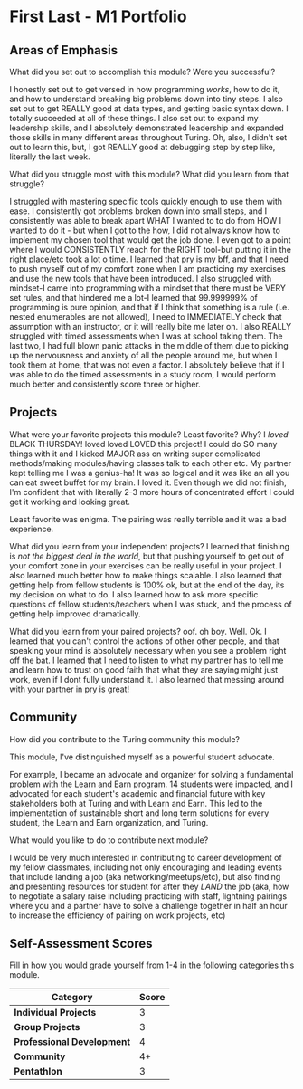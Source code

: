 # First Last - M1 Portfolio

## Areas of Emphasis

What did you set out to accomplish this module? Were you successful?

I honestly set out to get versed in how programming *works*, how to do it, and how to understand breaking big problems down into tiny steps.  I also set out to get REALLY good at data types, and getting basic syntax down. I totally succeeded at all of these things. I also set out to expand my leadership skills, and I absolutely demonstrated leadership and expanded those skills in many different areas throughout Turing. Oh, also, I didn't set out to learn this, but, I got REALLY good at debugging step by step like, literally the last week.

What did you struggle most with this module? What did you learn from that struggle?

I struggled with mastering specific tools quickly enough to use them with ease. I consistently got problems broken down into small steps, and I consistently was able to break apart WHAT I wanted to to do from HOW I wanted to do it - but when I got to the how, I did not always know how to implement my chosen tool that would get the job done. I even got to a point where I would CONSISTENTLY reach for the RIGHT tool-but putting it in the right place/etc took a lot o time. I learned that pry is my bff, and that I need to push myself out of my comfort zone when I am practicing my exercises and use the new tools that have been introduced. I also struggled with mindset-I came into programming with a mindset that there must be VERY set rules, and that hindered me a lot-I learned that 99.999999% of programming is pure opinion, and that if I think that something is a rule (i.e. nested enumerables are not allowed), I need to IMMEDIATELY check that assumption with an instructor, or it will really bite me later on. I also REALLY struggled with timed assessments when I was at school taking them. The last two, I had full blown panic attacks in the middle of them due to picking up the nervousness and anxiety of all the people around me, but when I took them at home, that was not even a factor. I absolutely believe that if I was able to do the timed assessments in a study room, I would perform much better and consistently score three or higher.

## Projects

What were your favorite projects this module? Least favorite? Why?
I *loved* BLACK THURSDAY! loved loved LOVED this project! I could do SO many things with it and I kicked MAJOR ass on writing super complicated methods/making modules/having classes talk to each other etc. My partner kept telling me I was a genius-ha! It was so logical and it was like an all you can eat sweet buffet for my brain. I loved it. Even though we did not finish, I'm confident that with literally 2-3 more hours of concentrated effort I could get it working and looking great.

Least favorite was enigma. The pairing was really terrible and it was a bad experience. 

What did you learn from your independent projects?
I learned that finishing is *not the biggest deal in the world*, but that pushing yourself to get out of your comfort zone in your exercises can be really useful in your project. I also learned much better how to make things scalable. I also learned that getting help from fellow students is 100% ok, but at the end of the day, its my decision on what to do.  I also learned how to ask more specific questions of fellow students/teachers when I was stuck, and the process of getting help improved dramatically.

What did you learn from your paired projects?
oof. oh boy.
Well. Ok. I learned that you can't control the actions of other other people, and that speaking your mind is absolutely necessary when you see a problem right off the bat. I learned that I need to listen to what my partner has to tell me and learn how to trust on good faith that what they are saying might just work, even if I dont fully understand it. I also learned that messing around with your partner in pry is great!

## Community

How did you contribute to the Turing community this module?

This module, I've distinguished myself as a powerful student advocate.

For example, I became an advocate and organizer for solving a fundamental problem with the Learn and Earn program. 14 students were impacted, and I advocated for each student's academic and financial future with key stakeholders both at Turing and with Learn and Earn. This led to the implementation of sustainable short and long term solutions for every student, the Learn and Earn organization, and Turing.


What would you like to do to contribute next module?

I would be very much interested in contributing to career development of my fellow classmates, including not only encouraging and leading events that include landing a job (aka networking/meetups/etc), but also finding and presenting resources for student for after they *LAND* the job (aka, how to negotiate a salary raise including practicing with staff, lightning pairings where you and a partner have to solve a challenge together in half an hour to increase the efficiency of pairing on work projects, etc)

## Self-Assessment Scores

Fill in how you would grade yourself from 1-4 in the following categories this module.

| Category                     | Score |
| -----------------------------| ----- |
| **Individual Projects**      |   3   |
| **Group Projects**           |   3   |
| **Professional Development** |   4   |
| **Community**                |   4+  |
| **Pentathlon**               |   3   |
